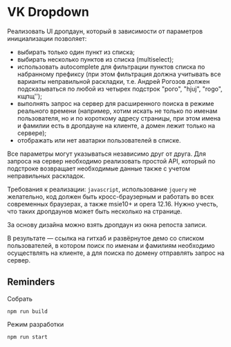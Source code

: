 

VK Dropdown
========================================

Реализовать UI дропдаун, который в зависимости от параметров инициализации позволяет:
- выбирать только один пункт из списка;
- выбирать несколько пунктов из списка (multiselect);
- использовать autocomplete для фильтрации пунктов списка по набранному префиксу (при этом фильтрация должна учитывать все варианты неправильной раскладки, т.е. Андрей Рогозов должен подсказываться по любой из четырех подстрок "рого", "hjuj", "rogo", кщпщ'');
- выполнять запрос на сервер для расширенного поиска в режиме реального времени (например, хотим искать не только по именам пользователя, но и по короткому адресу страницы, при этом имена и фамилии есть в дропдауне на клиенте, а домен лежит только на сервере);
- отображать или нет аватарки пользователей в списке.

Все параметры могут указываться независимо друг от друга.
Для запроса на сервер необходимо реализовать простой API, который по подстроке возвращает необходимые данные также с учетом неправильных раскладок.

Требования к реализации: `javascript`, использование `jquery` не желательно, код должен быть кросс-браузерным и работать во всех современных браузерах, а также msie10+ и opera 12.16.
Нужно учесть, что таких дропдаунов может быть несколько на странице.

За основу дизайна можно взять дропдаун из окна репоста записи.

В результате — ссылка на гитхаб и развёрнутое демо со списком пользователей, в котором поиск по именам и фамилиям необходимо осуществлять на клиенте, а для поиска по домену отправлять запрос на сервер.

## Reminders

Собрать

`npm run build`

Режим разработки

`npm run start`

